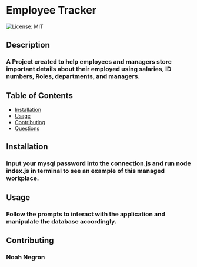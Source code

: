 # Employee Tracker
  ![License: MIT](https://img.shields.io/badge/License-MIT-yellow.svg)
  ## Description
  ### A Project created to help employees and managers store important details about their employed using salaries, ID numbers, Roles, departments, and managers.
  ## Table of Contents
  - <a href="#installation">Installation</a>
  - <a href="#usage">Usage</a>
  - <a href="#contributing">Contributing</a>
  - <a href="#questions">Questions</a>
  ## Installation
  ### Input your mysql password into the connection.js and run node index.js in terminal to see an example of this managed workplace.
  ## Usage
  ### Follow the prompts to interact with the application and manipulate the database accordingly.
  ## Contributing
  ### Noah Negron